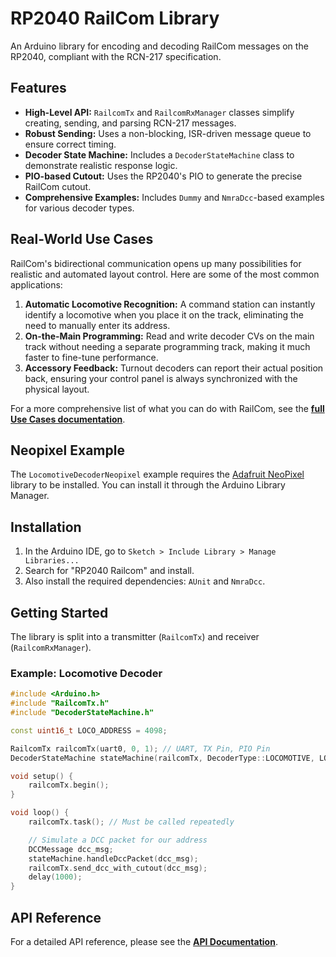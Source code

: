 # RP2040 RailCom Library

An Arduino library for encoding and decoding RailCom messages on the RP2040, compliant with the RCN-217 specification.

## Features

-   **High-Level API:** `RailcomTx` and `RailcomRxManager` classes simplify creating, sending, and parsing RCN-217 messages.
-   **Robust Sending:** Uses a non-blocking, ISR-driven message queue to ensure correct timing.
-   **Decoder State Machine:** Includes a `DecoderStateMachine` class to demonstrate realistic response logic.
-   **PIO-based Cutout:** Uses the RP2040's PIO to generate the precise RailCom cutout.
-   **Comprehensive Examples:** Includes `Dummy` and `NmraDcc`-based examples for various decoder types.

## Real-World Use Cases

RailCom's bidirectional communication opens up many possibilities for realistic and automated layout control. Here are some of the most common applications:

1.  **Automatic Locomotive Recognition:** A command station can instantly identify a locomotive when you place it on the track, eliminating the need to manually enter its address.
2.  **On-the-Main Programming:** Read and write decoder CVs on the main track without needing a separate programming track, making it much faster to fine-tune performance.
3.  **Accessory Feedback:** Turnout decoders can report their actual position back, ensuring your control panel is always synchronized with the physical layout.

For a more comprehensive list of what you can do with RailCom, see the **[full Use Cases documentation](docs/UseCases.md)**.

## Neopixel Example

The `LocomotiveDecoderNeopixel` example requires the [Adafruit NeoPixel](https://github.com/adafruit/Adafruit_NeoPixel) library to be installed. You can install it through the Arduino Library Manager.

## Installation
1.  In the Arduino IDE, go to `Sketch > Include Library > Manage Libraries...`
2.  Search for "RP2040 Railcom" and install.
3.  Also install the required dependencies: `AUnit` and `NmraDcc`.

## Getting Started

The library is split into a transmitter (`RailcomTx`) and receiver (`RailcomRxManager`).

### Example: Locomotive Decoder

```cpp
#include <Arduino.h>
#include "RailcomTx.h"
#include "DecoderStateMachine.h"

const uint16_t LOCO_ADDRESS = 4098;

RailcomTx railcomTx(uart0, 0, 1); // UART, TX Pin, PIO Pin
DecoderStateMachine stateMachine(railcomTx, DecoderType::LOCOMOTIVE, LOCO_ADDRESS);

void setup() {
    railcomTx.begin();
}

void loop() {
    railcomTx.task(); // Must be called repeatedly

    // Simulate a DCC packet for our address
    DCCMessage dcc_msg;
    stateMachine.handleDccPacket(dcc_msg);
    railcomTx.send_dcc_with_cutout(dcc_msg);
    delay(1000);
}
```

## API Reference
For a detailed API reference, please see the **[API Documentation](docs/API_Reference.md)**.
